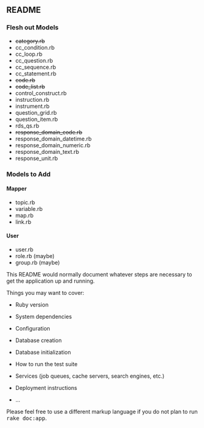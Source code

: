 ## README

### Flesh out Models
* ~~category.rb~~
* cc_condition.rb
* cc_loop.rb
* cc_question.rb
* cc_sequence.rb
* cc_statement.rb
* ~~code.rb~~
* ~~code_list.rb~~
* control_construct.rb
* instruction.rb
* instrument.rb
* question_grid.rb
* question_item.rb
* rds_qs.rb
* ~~response_domain_code.rb~~
* response_domain_datetime.rb
* response_domain_numeric.rb
* response_domain_text.rb
* response_unit.rb

### Models to Add
#### Mapper
* topic.rb
* variable.rb
* map.rb
* link.rb

#### User
* user.rb
* role.rb     (maybe)
* group.rb    (maybe)

This README would normally document whatever steps are necessary to get the
application up and running.

Things you may want to cover:

* Ruby version

* System dependencies

* Configuration

* Database creation

* Database initialization

* How to run the test suite

* Services (job queues, cache servers, search engines, etc.)

* Deployment instructions

* ...


Please feel free to use a different markup language if you do not plan to run
<tt>rake doc:app</tt>.

